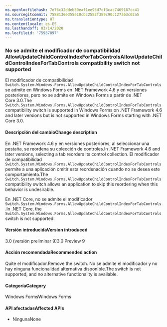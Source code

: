 ```yaml
---
ms.openlocfilehash: 7e76c32ddeb50eaf1ee93d7cf3cac7469187cc41
ms.sourcegitcommit: 7588136e355e10cbc2582f389c90c127363c02a5
ms.translationtype: HT
ms.contentlocale: es-ES
ms.lasthandoff: 03/14/2020
ms.locfileid: "75937097"
---
```

### <a name="allowupdatechildcontrolindexfortabcontrols-compatibility-switch-not-supported"></a><span data-ttu-id="570fe-101">No se admite el modificador de compatibilidad AllowUpdateChildControlIndexForTabControls</span><span class="sxs-lookup"><span data-stu-id="570fe-101">AllowUpdateChildControlIndexForTabControls compatibility switch not supported</span></span>

<span data-ttu-id="570fe-102">El modificador de compatibilidad `Switch.System.Windows.Forms.AllowUpdateChildControlIndexForTabControls` se admite en Windows Forms en .NET Framework 4.6 y en versiones posteriores, pero no se admite en Windows Forms a partir de .NET Core 3.0.</span><span class="sxs-lookup"><span data-stu-id="570fe-102">The `Switch.System.Windows.Forms.AllowUpdateChildControlIndexForTabControls` compatibility switch is supported in Windows Forms on .NET Framework 4.6 and later versions but is not supported in Windows Forms starting with .NET Core 3.0.</span></span>

#### <a name="change-description"></a><span data-ttu-id="570fe-103">Descripción del cambio</span><span class="sxs-lookup"><span data-stu-id="570fe-103">Change description</span></span>

<span data-ttu-id="570fe-104">En .NET Framework 4.6 y en versiones posteriores, al seleccionar una pestaña, se reordena su colección de controles.</span><span class="sxs-lookup"><span data-stu-id="570fe-104">In .NET Framework 4.6 and later versions, selecting a tab reorders its control collection.</span></span> <span data-ttu-id="570fe-105">El modificador de compatibilidad `Switch.System.Windows.Forms.AllowUpdateChildControlIndexForTabControls` permite a una aplicación omitir esta reordenación cuando no se desea este comportamiento.</span><span class="sxs-lookup"><span data-stu-id="570fe-105">The `Switch.System.Windows.Forms.AllowUpdateChildControlIndexForTabControls` compatibility switch allows an application to skip this reordering when this behavior is undesirable.</span></span>

<span data-ttu-id="570fe-106">En .NET Core, no se admite el modificador `Switch.System.Windows.Forms.AllowUpdateChildControlIndexForTabControls`.</span><span class="sxs-lookup"><span data-stu-id="570fe-106">In .NET Core, the `Switch.System.Windows.Forms.AllowUpdateChildControlIndexForTabControls` switch is not supported.</span></span>

#### <a name="version-introduced"></a><span data-ttu-id="570fe-107">Versión introducida</span><span class="sxs-lookup"><span data-stu-id="570fe-107">Version introduced</span></span>

<span data-ttu-id="570fe-108">3.0 (versión preliminar 9)</span><span class="sxs-lookup"><span data-stu-id="570fe-108">3.0 Preview 9</span></span>

#### <a name="recommended-action"></a><span data-ttu-id="570fe-109">Acción recomendada</span><span class="sxs-lookup"><span data-stu-id="570fe-109">Recommended action</span></span>

<span data-ttu-id="570fe-110">Quite el modificador.</span><span class="sxs-lookup"><span data-stu-id="570fe-110">Remove the switch.</span></span> <span data-ttu-id="570fe-111">No se admite el modificador y no hay ninguna funcionalidad alternativa disponible.</span><span class="sxs-lookup"><span data-stu-id="570fe-111">The switch is not supported, and no alternative functionality is available.</span></span>

#### <a name="category"></a><span data-ttu-id="570fe-112">Categoría</span><span class="sxs-lookup"><span data-stu-id="570fe-112">Category</span></span>

<span data-ttu-id="570fe-113">Windows Forms</span><span class="sxs-lookup"><span data-stu-id="570fe-113">Windows Forms</span></span>

#### <a name="affected-apis"></a><span data-ttu-id="570fe-114">API afectadas</span><span class="sxs-lookup"><span data-stu-id="570fe-114">Affected APIs</span></span>

- <span data-ttu-id="570fe-115">Ninguna</span><span class="sxs-lookup"><span data-stu-id="570fe-115">None</span></span>

<!-- 

### Affected APIs

- Not detectable via API analysis

-->
